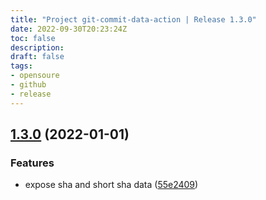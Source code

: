 ```yaml
---
title: "Project git-commit-data-action | Release 1.3.0"
date: 2022-09-30T20:23:24Z
toc: false
description: 
draft: false
tags:
- opensoure
- github
- release
---
```

## [1.3.0](https://github.com/rlespinasse/git-commit-data-action/compare/1.2.0...1.3.0) (2022-01-01)


### Features

* expose sha and short sha data ([55e2409](https://github.com/rlespinasse/git-commit-data-action/commit/55e2409bbead4bfa5ae18c9dc7657f2576f9fe50))



